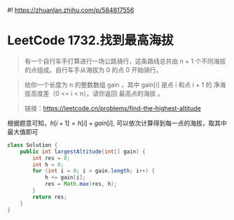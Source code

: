 #! https://zhuanlan.zhihu.com/p/584817556
# LeetCode 1732.找到最高海拔

> 有一个自行车手打算进行一场公路骑行，这条路线总共由 n + 1 个不同海拔的点组成。自行车手从海拔为 0 的点 0 开始骑行。

> 给你一个长度为 n 的整数数组 gain ，其中 gain[i] 是点 i 和点 i + 1 的 净海拔高度差（0 <= i < n）。请你返回 最高点的海拔 。

> 链接：https://leetcode.cn/problems/find-the-highest-altitude

根据题意可知，$h[i + 1] = h[i] + gain[i]$, 可以依次计算得到每一点的海拔，取其中最大值即可

```java
class Solution {
    public int largestAltitude(int[] gain) {
        int res = 0;
        int h = 0;
        for (int i = 0; i < gain.length; i++) {
            h += gain[i];
            res = Math.max(res, h);
        }
        return res;
    }
}
```